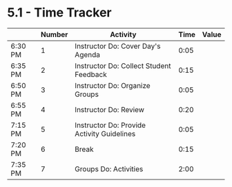 # 5.1 - Time Tracker

|         | Number | Activity                                   | Time | Value |
| ------- | ------ | ------------------------------------------ | ---- | ----- |
| 6:30 PM | 1      | Instructor Do: Cover Day's Agenda          | 0:05 |       |
| 6:35 PM | 2      | Instructor Do: Collect Student Feedback    | 0:15 |       |
| 6:50 PM | 3      | Instructor Do: Organize Groups             | 0:05 |       |
| 6:55 PM | 4      | Instructor Do: Review                      | 0:20 |       |
| 7:15 PM | 5      | Instructor Do: Provide Activity Guidelines | 0:05 |       |
| 7:20 PM | 6      | Break                                      | 0:15 |       |
| 7:35 PM | 7      | Groups Do: Activities                      | 2:00 |       |

